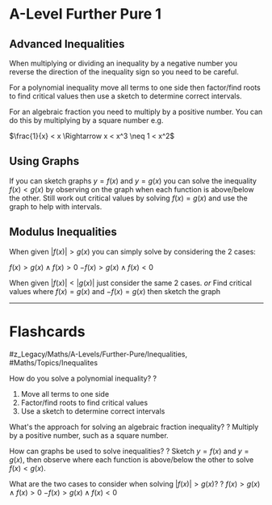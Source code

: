 # A-Level Further Pure 1
## Advanced Inequalities
When multiplying or dividing an inequality by a negative number you reverse the direction of the inequality sign so you need to be careful.

For a polynomial inequality move all terms to one side then factor/find roots to find critical values then use a sketch to determine correct intervals.

For an algebraic fraction you need to multiply by a positive number. You can do this by multiplying by a square number e.g.

$\frac{1}{x} < x \Rightarrow x < x^3 \neq 1 < x^2$
## Using Graphs
If you can sketch graphs $y=f(x)$ and $y=g(x)$ you can solve the inequality $f(x)<g(x)$ by observing on the graph when each function is above/below the other. Still work out critical values by solving $f(x)=g(x)$ and use the graph to help with intervals.
## Modulus Inequalities
When given $|f(x)| > g(x)$ you can simply solve by considering the 2 cases:

$f(x) > g(x)\wedge f(x) > 0$
$-f(x) > g(x) \wedge f(x) <0$

When given $|f(x)| < |g(x)|$ just consider the same 2 cases.
*or*
Find critical values where $f(x) = g(x)$ and $-f(x) = g(x)$ then sketch the graph

---
# Flashcards
#z_Legacy/Maths/A-Levels/Further-Pure/Inequalities, #Maths/Topics/Inequalites

How do you solve a polynomial inequality?
?
1. Move all terms to one side
2. Factor/find roots to find critical values
3. Use a sketch to determine correct intervals   

What's the approach for solving an algebraic fraction inequality?
?
Multiply by a positive number, such as a square number.   

How can graphs be used to solve inequalities?
?
Sketch $y=f(x)$ and $y=g(x)$, then observe where each function is above/below the other to solve $f(x)<g(x)$.   

What are the two cases to consider when solving $|f(x)| > g(x)$?
?
$f(x) > g(x)\wedge f(x) > 0$
$-f(x) > g(x) \wedge f(x) <0$  

